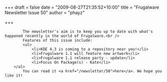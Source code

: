 
+++
draft = false
date = "2009-08-27T21:35:52+10:00"
title = "Frugalware Newsletter Issue 50"
author = "phayz"

+++

            The newsletter's aim is to keep you up to date with what's happened recently in the world of Frugalware.<br />
            Features of this issue include:
            <ul>
                <li>KDE 4.3 is coming to a repository near you!</li>
                <li>Frugalware 1.1 will feature new artwork</li>
                <li>Frugalware 1.1 release party - update</li>
                <li>Focus On Package(s) - Kate</li>
        </ul>
            You can read it <a href="/newsletter/50">here</a>. We hope you like it!
            
        